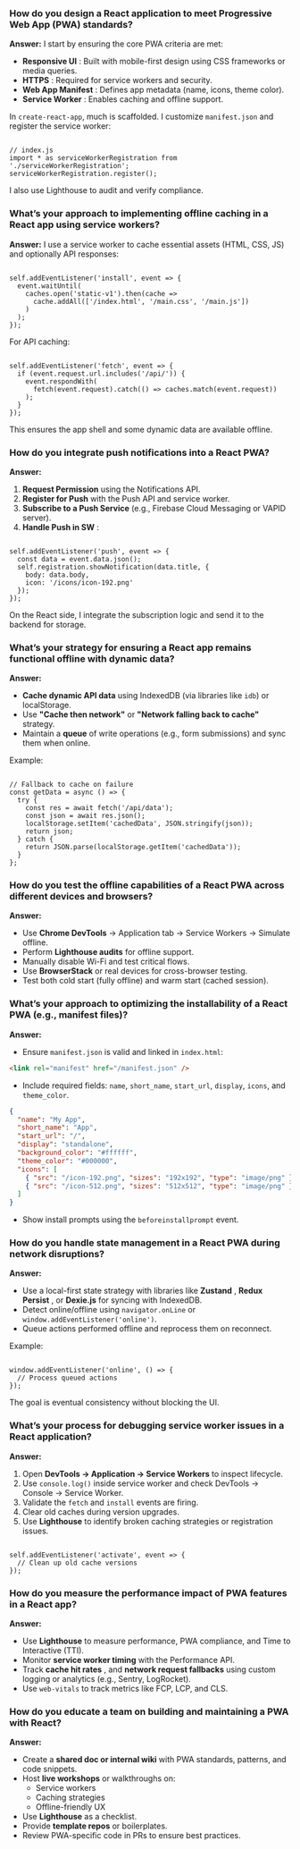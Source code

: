### How do you design a React application to meet Progressive Web App (PWA) standards?

**Answer:**
I start by ensuring the core PWA criteria are met:

- **Responsive UI** : Built with mobile-first design using CSS frameworks or media queries.
- **HTTPS** : Required for service workers and security.
- **Web App Manifest** : Defines app metadata (name, icons, theme color).
- **Service Worker** : Enables caching and offline support.

In `create-react-app`, much is scaffolded. I customize `manifest.json` and register the service worker:

```

// index.js
import * as serviceWorkerRegistration from './serviceWorkerRegistration';
serviceWorkerRegistration.register();

```

I also use Lighthouse to audit and verify compliance.

### What’s your approach to implementing offline caching in a React app using service workers?

**Answer:**
I use a service worker to cache essential assets (HTML, CSS, JS) and optionally API responses:

```

self.addEventListener('install', event => {
  event.waitUntil(
    caches.open('static-v1').then(cache =>
      cache.addAll(['/index.html', '/main.css', '/main.js'])
    )
  );
});

```

For API caching:

```

self.addEventListener('fetch', event => {
  if (event.request.url.includes('/api/')) {
    event.respondWith(
      fetch(event.request).catch(() => caches.match(event.request))
    );
  }
});

```

This ensures the app shell and some dynamic data are available offline.

### How do you integrate push notifications into a React PWA?

**Answer:**

1. **Request Permission** using the Notifications API.
2. **Register for Push** with the Push API and service worker.
3. **Subscribe to a Push Service** (e.g., Firebase Cloud Messaging or VAPID server).
4. **Handle Push in SW** :

```

self.addEventListener('push', event => {
  const data = event.data.json();
  self.registration.showNotification(data.title, {
    body: data.body,
    icon: '/icons/icon-192.png'
  });
});

```

On the React side, I integrate the subscription logic and send it to the backend for storage.

### What’s your strategy for ensuring a React app remains functional offline with dynamic data?

**Answer:**

- **Cache dynamic API data** using IndexedDB (via libraries like `idb`) or localStorage.
- Use **"Cache then network"** or **"Network falling back to cache"** strategy.
- Maintain a **queue** of write operations (e.g., form submissions) and sync them when online.

Example:

```

// Fallback to cache on failure
const getData = async () => {
  try {
    const res = await fetch('/api/data');
    const json = await res.json();
    localStorage.setItem('cachedData', JSON.stringify(json));
    return json;
  } catch {
    return JSON.parse(localStorage.getItem('cachedData'));
  }
};

```

### How do you test the offline capabilities of a React PWA across different devices and browsers?

**Answer:**

- Use **Chrome DevTools** → Application tab → Service Workers → Simulate offline.
- Perform **Lighthouse audits** for offline support.
- Manually disable Wi-Fi and test critical flows.
- Use **BrowserStack** or real devices for cross-browser testing.
- Test both cold start (fully offline) and warm start (cached session).

### What’s your approach to optimizing the installability of a React PWA (e.g., manifest files)?

**Answer:**

- Ensure `manifest.json` is valid and linked in `index.html`:

```html
<link rel="manifest" href="/manifest.json" />
```

- Include required fields: `name`, `short_name`, `start_url`, `display`, `icons`, and `theme_color`.

```json
{
  "name": "My App",
  "short_name": "App",
  "start_url": "/",
  "display": "standalone",
  "background_color": "#ffffff",
  "theme_color": "#000000",
  "icons": [
    { "src": "/icon-192.png", "sizes": "192x192", "type": "image/png" },
    { "src": "/icon-512.png", "sizes": "512x512", "type": "image/png" }
  ]
}
```

- Show install prompts using the `beforeinstallprompt` event.

### How do you handle state management in a React PWA during network disruptions?

**Answer:**

- Use a local-first state strategy with libraries like **Zustand** , **Redux Persist** , or **Dexie.js** for syncing with IndexedDB.
- Detect online/offline using `navigator.onLine` or `window.addEventListener('online')`.
- Queue actions performed offline and reprocess them on reconnect.

Example:

```

window.addEventListener('online', () => {
  // Process queued actions
});

```

The goal is eventual consistency without blocking the UI.

### What’s your process for debugging service worker issues in a React application?

**Answer:**

1. Open **DevTools → Application → Service Workers** to inspect lifecycle.
2. Use `console.log()` inside service worker and check DevTools → Console → Service Worker.
3. Validate the `fetch` and `install` events are firing.
4. Clear old caches during version upgrades.
5. Use **Lighthouse** to identify broken caching strategies or registration issues.

```

self.addEventListener('activate', event => {
  // Clean up old cache versions
});

```

### How do you measure the performance impact of PWA features in a React app?

**Answer:**

- Use **Lighthouse** to measure performance, PWA compliance, and Time to Interactive (TTI).
- Monitor **service worker timing** with the Performance API.
- Track **cache hit rates** , and **network request fallbacks** using custom logging or analytics (e.g., Sentry, LogRocket).
- Use `web-vitals` to track metrics like FCP, LCP, and CLS.

### How do you educate a team on building and maintaining a PWA with React?

**Answer:**

- Create a **shared doc or internal wiki** with PWA standards, patterns, and code snippets.
- Host **live workshops** or walkthroughs on:
  - Service workers
  - Caching strategies
  - Offline-friendly UX
- Use **Lighthouse** as a checklist.
- Provide **template repos** or boilerplates.
- Review PWA-specific code in PRs to ensure best practices.
